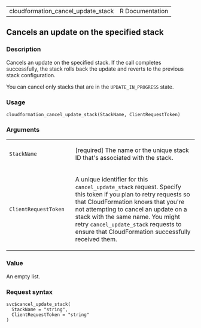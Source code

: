 <table style="width: 100%;">
<tbody>
<tr class="odd">
<td>cloudformation_cancel_update_stack</td>
<td style="text-align: right;">R Documentation</td>
</tr>
</tbody>
</table>

## Cancels an update on the specified stack

### Description

Cancels an update on the specified stack. If the call completes
successfully, the stack rolls back the update and reverts to the
previous stack configuration.

You can cancel only stacks that are in the `UPDATE_IN_PROGRESS` state.

### Usage

    cloudformation_cancel_update_stack(StackName, ClientRequestToken)

### Arguments

<table>
<colgroup>
<col style="width: 35%" />
<col style="width: 65%" />
</colgroup>
<tbody>
<tr class="odd">
<td><code
id="cloudformation_cancel_update_stack_:_StackName">StackName</code></td>
<td><p>[required] The name or the unique stack ID that's associated with
the stack.</p></td>
</tr>
<tr class="even">
<td><code
id="cloudformation_cancel_update_stack_:_ClientRequestToken">ClientRequestToken</code></td>
<td><p>A unique identifier for this <code>cancel_update_stack</code>
request. Specify this token if you plan to retry requests so that
CloudFormation knows that you're not attempting to cancel an update on a
stack with the same name. You might retry
<code>cancel_update_stack</code> requests to ensure that CloudFormation
successfully received them.</p></td>
</tr>
</tbody>
</table>

### Value

An empty list.

### Request syntax

    svc$cancel_update_stack(
      StackName = "string",
      ClientRequestToken = "string"
    )
